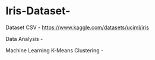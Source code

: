 # Iris-Dataset-

Dataset CSV - https://www.kaggle.com/datasets/uciml/iris

Data Analysis -

Machine Learning K-Means Clustering - 
